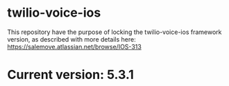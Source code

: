 # twilio-voice-ios
This repository have the purpose of locking the twilio-voice-ios framework version, as described with more details here:
https://salemove.atlassian.net/browse/IOS-313

# Current version: 5.3.1